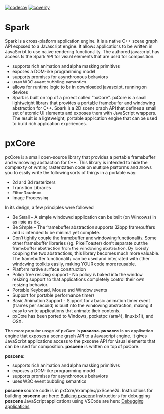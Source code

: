 [![codecov](https://codecov.io/gh/pxscene/pxCore/branch/master/graph/badge.svg)](https://codecov.io/gh/pxscene/pxCore)
[![coverity](https://scan.coverity.com/projects/13125/badge.svg)](https://scan.coverity.com/projects/pxcore)

# Spark
Spark is a cross-platform application engine. It is a native C++ scene graph API exposed to a Javascript engine. It allows applications to be written in JavaScript to use native rendering functionality. The authored javascript has access to the Spark API for visual elements that are used for composition.

* supports rich animation and alpha masking primitives
* exposes a DOM-like programming model
* supports promises for asynchronous behaviors
* uses W3C event bubbling semantics
* allows for runtime logic to be in downloaded javascript, running on devices
* Spark is built on top of a project called "pxCore". pxCore is a small lightweight library that provides a portable framebuffer and windowing abstraction for C++. Spark is a 2D scene graph API that defines a small set of atomic UI elements and exposes them with JavaScript wrappers. The result is a lightweight, portable application engine that can be used to build rich application experiences.

# pxCore

pxCore is a small open-source library that provides a portable framebuffer and windowing abstraction for C++. This library is intended to hide the complexity of writing rasterization code on multiple platforms and allows you to easily write the following sorts of things in a portable way:

* 2d and 3d rasterizers
* Transition Libraries
* Filter Routines
* Image Processing

In its design, a few principles were followed:

* Be Small – A simple windowed application can be built (on Windows) in as little as 8k.
* Be Simple – The framebuffer abstraction supports 32bpp framebuffers and is intended to be minimal yet complete.
* Don’t tightly couple the framebuffer and windowing functionality. Some other framebuffer libraries (eg. PixelToaster) don’t separate out the framebuffer abstraction from the windowing abstraction. By loosely coupling the two abstractions, this library becomes much more valuable. The framebuffer functionality can be used and integrated with other windowing toolkits easily, making YOUR code more reusable.
* Platform native surface construction
* Policy free resizing support – No policy is baked into the window resizing support so that applications completely control their own resizing behavior.
* Portable Keyboard, Mouse and Window events
* Support for portable performance timers
* Basic Animation Support - Support for a basic animation timer event (frames per second) is built into the windowing abstraction, making it easy to write applications that animate their contents.
* pxCore has been ported to Windows, pocketpc (arm4), linux(x11), and OSX.


The most popular usage of pxCore is __pxscene__. __pxscene__ is an application engine that exposes a scene graph API to a Javascript engine. It gives JavaScript applications access to the pxscene API for visual elements that can be used for composition.  __pxscene__ is written on top of pxCore. 

__pxscene__: 

* supports rich animation and alpha masking primitives
* exposes a DOM-like programming model
* supports promises for asynchronous behaviors
* uses W3C event bubbling semantics

__pxscene__ source code is in pxCore/examples/pxScene2d.
Instructions for building __pxscene__ are here: [Building pxscene](https://github.com/pxscene/pxCore/blob/master/examples/pxScene2d/README.md)
Instructions for debugging __pxscene__ JavaScript applications using VSCode are here: [Debugging applications](https://github.com/pxscene/pxCore/blob/master/examples/pxScene2d/VSCODE_DEBUG.md)


